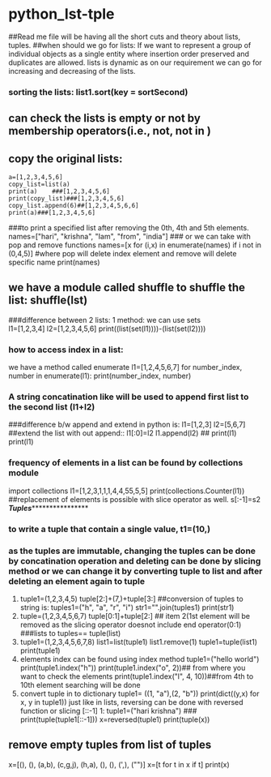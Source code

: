 # python_lst-tple
##Read me file will be having all the short cuts and theory about lists, tuples.
##when should we go for lists:
        If we want to represent a group of individual objects as a single entity where insertion order preserved and duplicates are allowed. lists is dynamic as on our requirement we can go for increasing and decreasing of the lists.
### sorting the lists: list1.sort(key = sortSecond) 
## can check the lists is empty or not by membership operators(i.e., not, not in )
## copy the original lists:
    a=[1,2,3,4,5,6]
    copy_list=list(a)
    print(a)    ###[1,2,3,4,5,6]
    print(copy_list)###[1,2,3,4,5,6]
    copy_list.append(6)##[1,2,3,4,5,6,6]
    print(a)###[1,2,3,4,5,6]
###to print a specified list after removing the 0th, 4th and 5th elements.
names=["hari", "krishna", "Iam", "from", "india"]       ### or we can take with pop and remove functions
names=[x for (i,x) in enumerate(names) if i not in (0,4,5)]   #where pop will delete index element and remove will delete specific name
print(names)
## we have a module called shuffle to shuffle the list: shuffle(lst)
###difference between 2 lists:
1 method: we can use sets                                                         
l1=[1,2,3,4]
l2=[1,2,3,4,5,6]
print((list(set(l1))))-(list(set(l2))))
### how to access index in a list:
we have a method called enumerate
l1=[1,2,4,5,6,7]
for number_index, number in enumerate(l1):
    print(number_index, number)
### A string concatination like will be used to append first list to the second list (l1+l2)
###difference b/w append and extend in python is:
  l1=[1,2,3]
  l2=[5,6,7]      ##extend the list with out append:: l1[:0]=l2
  l1.append(l2)    ## print(l1)
  print(l1)
### frequency of elements in a list can be found by collections module
import collections
l1=[1,2,3,1,1,1,4,4,55,5,5]
print(collections.Counter(l1))
##replacement of elements is possible with slice operator as well.
s[:-1]=s2
***************************Tuples*******************************************
### to write a tuple that contain a single value, t1=(10,)
### as the tuples are immutable, changing the tuples can be done by concatination operation and deleting can be done by slicing method or we can change it by converting tuple to list and after deleting an element again to tuple
1. tuple1=(1,2,3,4,5)
tuple[2:]+(7,)+tuple[3:]
##conversion of tuples to string is:
tuples1=("h", "a", "r", "i")
str1="".join(tuples1)
print(str1)
2. tuple=(1,2,3,4,5,6,7)
tuple[0:1]+tuple[2:] ## item 2(1st element will be removed as the slicing operator doesnot include end operator(0:1)
###lists to tuples== tuple(list)
3. tuple1=(1,2,3,4,5,6,7,8)
list1=list(tuple1)
list1.remove(1)
tuple1=tuple(list1)
print(tuple1)
3. elements index can be found using index method
tuple1=("hello world")
print(tuple1.index("h"))
print(tuple1.index("o", 2))## from where you want to check the elements
print(tuple1.index("l", 4, 10))##from 4th to 10th element searching will be done
4. convert tuple in to dictionary
tuple1= ((1, "a"),(2, "b"))
print(dict((y,x) for x, y in tuple1))
just like in lists, reversing can be done with reversed function or slicing [::-1]
1: tuple1=("hari krishna")                      ### print(tuple(tuple1[::-1]))
x=reversed(tuple1)
print(tuple(x))
## remove empty tuples from list of tuples 
x=[(), (), (a,b), (c,g,j), (h,a), (), (), (',), ("")]
x=[t for t in x if t]
print(x)
